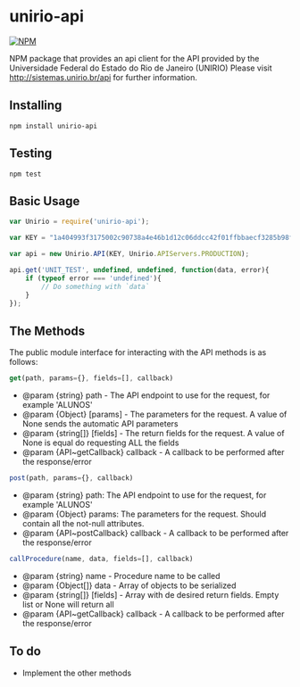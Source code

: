 # unirio-api

[![NPM](https://nodei.co/npm/unirio-api.png)](https://nodei.co/npm/unirio-api/)

NPM package that provides an api client for the API provided by the Universidade Federal do Estado do Rio de Janeiro (UNIRIO)
Please visit http://sistemas.unirio.br/api for further information.

## Installing

```
npm install unirio-api
```

## Testing

```
npm test
```

## Basic Usage

``` javascript
var Unirio = require('unirio-api');

var KEY = "1a404993f3175002c90738a4e46b1d12c06ddcc42f01ffbbaecf3285b98f34dc3ac0b9db9e07fdfbe0587c6ef14e5c92";

var api = new Unirio.API(KEY, Unirio.APIServers.PRODUCTION);

api.get('UNIT_TEST', undefined, undefined, function(data, error){
    if (typeof error === 'undefined'){
        // Do something with `data`
    }
});
```

## The Methods

The public module interface for interacting with the API methods is as follows:

``` javascript
get(path, params={}, fields=[], callback)
```
* @param {string} path - The API endpoint to use for the request, for example 'ALUNOS'
* @param {Object} [params] - The parameters for the request. A value of None sends the automatic API parameters
* @param {string[]} [fields] - The return fields for the request. A value of None is equal do requesting ALL the fields
* @param {API~getCallback} callback - A callback to be performed after the response/error

``` javascript
post(path, params={}, callback)
```

* @param {string} path: The API endpoint to use for the request, for example 'ALUNOS'
* @param {Object} params: The parameters for the request. Should contain all the not-null attributes.
* @param {API~postCallback} callback - A callback to be performed after the response/error

``` javascript
callProcedure(name, data, fields=[], callback)
```

* @param {string} name - Procedure name to be called
* @param {Object[]} data - Array of objects to be serialized
* @param {string[]} [fields] - Array with de desired return fields. Empty list or None will return all
* @param {API~getCallback} callback - A callback to be performed after the response/error

## To do

* Implement the other methods